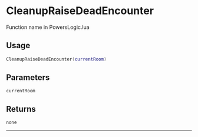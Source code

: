 # CleanupRaiseDeadEncounter
Function name in PowersLogic.lua
## Usage
```lua
CleanupRaiseDeadEncounter(currentRoom)
```
## Parameters
`currentRoom`
## Returns
`none`

---